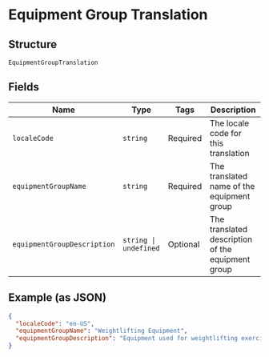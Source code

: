 
# Equipment Group Translation

## Structure

`EquipmentGroupTranslation`

## Fields

| Name | Type | Tags | Description |
|  --- | --- | --- | --- |
| `localeCode` | `string` | Required | The locale code for this translation |
| `equipmentGroupName` | `string` | Required | The translated name of the equipment group |
| `equipmentGroupDescription` | `string \| undefined` | Optional | The translated description of the equipment group |

## Example (as JSON)

```json
{
  "localeCode": "en-US",
  "equipmentGroupName": "Weightlifting Equipment",
  "equipmentGroupDescription": "Equipment used for weightlifting exercises"
}
```

